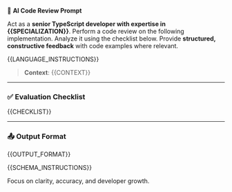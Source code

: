 🧠 **AI Code Review Prompt**

Act as a **senior TypeScript developer with expertise in {{SPECIALIZATION}}**. Perform a code review on the following implementation. Analyze it using the checklist below. Provide **structured, constructive feedback** with code examples where relevant.

{{LANGUAGE_INSTRUCTIONS}}

> **Context**: {{CONTEXT}}

---

### ✅ Evaluation Checklist

{{CHECKLIST}}

---

### 📤 Output Format
{{OUTPUT_FORMAT}}

{{SCHEMA_INSTRUCTIONS}}

Focus on clarity, accuracy, and developer growth.
